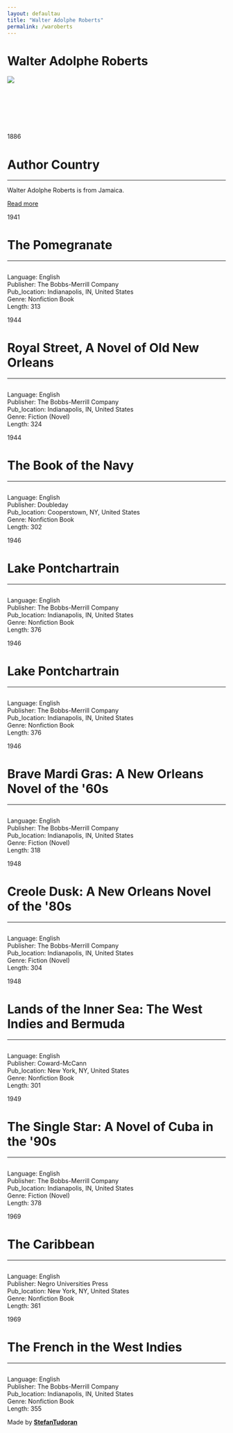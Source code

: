 ```yaml
---
layout: defaultau
title: "Walter Adolphe Roberts"
permalink: /waroberts
---
```

<!-- partial:index.partial.html -->
<div class="content">
    <h1>Walter Adolphe Roberts</h1>
    <div class="quote">
        <div><img src="https://www.marche-poesie.com/wp-content/uploads/2020/07/evelyne-trouillot-2.jpg" class="logo"></div>
    </div>
    <div class="timeline">
        <div style="padding-bottom:100px;"></div>
        <div class="block">
            <div class="date right"><p class="right"> 1886 </p></div>
            <div class="dot"></div>
            <div class="left first">
                <h1>Author Country</h1><hr>
            <p>Walter Adolphe Roberts is from Jamaica.</p>
                <a href="https://en.wikipedia.org/wiki/Walter_Adolphe_Roberts" target="_blank">Read more</a>
            </div>
        </div>
        <div class="block">
            <div class="date left"><p class="left">1941</p></div>
            <div class="dot"></div>
            <div class="right">
                <h1>The Pomegranate</h1><hr>
                <p><img src=""></p>
                <p>Language: English<br/>
                Publisher: The Bobbs-Merrill Company<br/>
                Pub_location:  Indianapolis, IN, United States<br/>
                Genre: Nonfiction Book<br/>
                Length: 313</p>
            </div>
        </div>
        <div class="block">
            <div class="date right"><p class="right">1944</p></div>
            <div class="dot"></div>
            <div class="left hide">
                <h1>Royal Street, A Novel of Old New Orleans</h1><hr>
                <p><img src=""></p>
                <p>Language: English<br/>
                Publisher: The Bobbs-Merrill Company<br/>
                Pub_location:  Indianapolis, IN, United States<br/>
                Genre: Fiction (Novel)<br/>
                Length: 324</p>
            </div>
        </div>
        <div class="block">
            <div class="date right"><p class="right">1944</p></div>
            <div class="dot"></div>
            <div class="left hide">
                <h1>The Book of the Navy</h1><hr>
                <p><img src=""></p>
                <p>Language: English<br/>
                Publisher: Doubleday<br/>
                Pub_location: Cooperstown, NY, United States<br/>
                Genre: Nonfiction Book<br/>
                Length: 302</p>
            </div>
        </div>
        <div class="block">
            <div class="date left"><p class="left">1946</p></div>
            <div class="dot"></div>
            <div class="right hide">
                <h1>Lake Pontchartrain</h1><hr>
                <p><img src=""></p>
                <p>Language: English<br/>
                Publisher: The Bobbs-Merrill Company<br/>
                Pub_location: Indianapolis, IN, United States<br/>
                Genre: Nonfiction Book<br/>
                Length: 376</p>
            </div>
        </div>
        <div class="block">
            <div class="date right"><p class="right">1946</p></div>
            <div class="dot"></div>
            <div class="left hide">
                <h1>Lake Pontchartrain</h1><hr>
                <p><img src=""></p>
                <p>Language: English<br/>
                Publisher: The Bobbs-Merrill Company<br/>
                Pub_location: Indianapolis, IN, United States<br/>
                Genre: Nonfiction Book<br/>
                Length: 376</p>
            </div>
        </div>
        <div class="block">
            <div class="date left"><p class="left">1946</p></div>
            <div class="dot"></div>
            <div class="right hide">
                <h1>Brave Mardi Gras: A New Orleans Novel of the '60s</h1><hr>
                <p><img src=""></p>
                <p>Language: English<br/>
                Publisher: The Bobbs-Merrill Company<br/>
                Pub_location:  Indianapolis, IN, United States<br/>
                Genre: Fiction (Novel)<br/>
                Length: 318</p>
            </div>
        </div>
        <div class="block">
            <div class="date right"><p class="right">1948</p></div>
            <div class="dot"></div>
            <div class="left hide">
                <h1>Creole Dusk: A New Orleans Novel of the '80s</h1><hr>
                <p><img src=""></p>
                <p>Language: English<br/>
                Publisher: The Bobbs-Merrill Company<br/>
                Pub_location: Indianapolis, IN, United States<br/>
                Genre: Fiction (Novel)<br/>
                Length: 304</p>
            </div>
        </div>
        <div class="block">
            <div class="date left"><p class="left">1948</p></div>
            <div class="dot"></div>
            <div class="right hide">
                <h1>Lands of the Inner Sea: The West Indies and Bermuda</h1><hr>
                <p><img src=""></p>
                <p>
                Language: English<br/>
                Publisher: Coward-McCann<br/>
                Pub_location: New York, NY, United States<br/>
                Genre:  Nonfiction Book<br/>
                Length: 301</p>
            </div>
        </div>
        <div class="block">
            <div class="date right"><p class="right">1949</p></div>
            <div class="dot"></div>
            <div class="left hide">
                <h1>The Single Star: A Novel of Cuba in the '90s</h1><hr>
                <p><img src=""></p>
                <p>Language: English<br/>
                Publisher: The Bobbs-Merrill Company<br/>
                Pub_location: Indianapolis, IN, United States<br/>
                Genre: Fiction (Novel)<br/>
                Length: 378</p>
            </div>
        </div>
        <div class="block">
            <div class="date left"><p class="left">1969</p></div>
            <div class="dot"></div>
            <div class="right hide">
                <h1>The Caribbean</h1><hr>
                <p><img src=""></p>
                <p>Language: English<br/>
                Publisher: Negro Universities Press<br/>
                Pub_location: New York, NY, United States<br/>
                Genre: Nonfiction Book<br/>
                Length: 361</p>
            </div>
        </div>
        <div class="block">
            <div class="date right"><p class="right">1969</p></div>
            <div class="dot"></div>
            <div class="left hide">
                <h1>The French in the West Indies</h1><hr>
                <p><img src=""></p>
                <p>Language: English<br/>
                Publisher: The Bobbs-Merrill Company<br/>
                Pub_location:  Indianapolis, IN, United States<br/>
                Genre: Nonfiction Book<br/>
                Length: 355</p>
            </div>
        </div>
        <div id="footer">
        <p id="copyright">Made by&nbsp;<strong><a href="https://www.linkedin.com/in/nicolae-stefan-tudoran-b02291127/" target="_blank">StefanTudoran</a></strong></p>
    </div>
</div>
<!-- partial -->
  <script src='https://cdnjs.cloudflare.com/ajax/libs/jquery/3.1.1/jquery.min.js'></script><script  src="assets/js/authorscript.js"></script>